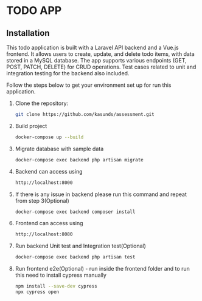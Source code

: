 # TODO APP


## Installation
This todo application is built with a Laravel API backend and a Vue.js frontend. It allows users to create, update, and delete todo items, with data stored in a MySQL database. The app supports various endpoints (GET, POST, PATCH, DELETE) for CRUD operations. Test cases related to unit and integration testing for the backend also included.

Follow the steps below to get your environment set up for run this application.

1. Clone the repository:
   ```bash
   git clone https://github.com/kasunds/assessment.git

2. Build project
   ```bash  
   docker-compose up --build

3. Migrate database with sample data
   ```bash  
   docker-compose exec backend php artisan migrate

4. Backend can access using
   ```bash
   http://localhost:8000

5. If there is any issue in backend please run this command and repeat from step 3(Optional)
   ```bash
   docker-compose exec backend composer install

6. Frontend can access using
   ```bash
   http://localhost:8080

7. Run backend Unit test and Integration test(Optional)
   ```bash  
   docker-compose exec backend php artisan test

8. Run frontend e2e(Optional) - run inside the frontend folder and to run this need to install cypress manually
   ```bash  
   npm install --save-dev cypress
   npx cypress open

